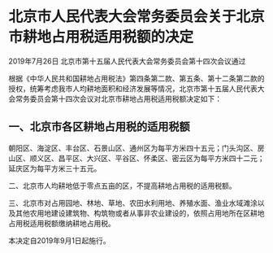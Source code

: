 # 北京市人民代表大会常务委员会关于北京市耕地占用税适用税额的决定

2019年7月26日 北京市第十五届人民代表大会常务委员会第十四次会议通过

<!-- INFO END -->

根据《中华人民共和国耕地占用税法》第四条第二款、第五条、第十二条第二款的授权，统筹考虑我市人均耕地面积和经济发展等情况，北京市第十五届人民代表大会常务委员会第十四次会议对北京市耕地占用税适用税额决定如下：

## 一、北京市各区耕地占用税的适用税额

朝阳区、海淀区、丰台区、石景山区、通州区为每平方米四十五元；门头沟区、房山区、顺义区、昌平区、大兴区、平谷区、怀柔区、密云区为每平方米四十二元；延庆区为每平方米三十五元。

二、北京市人均耕地低于零点五亩的区，不提高耕地占用税的适用税额。

三、北京市对占用园地、林地、草地、农田水利用地、养殖水面、渔业水域滩涂以及其他农用地建设建筑物、构筑物或者从事非农业建设的，依照占用地所在区耕地占用税适用税额缴纳耕地占用税。

本决定自2019年9月1日起施行。
